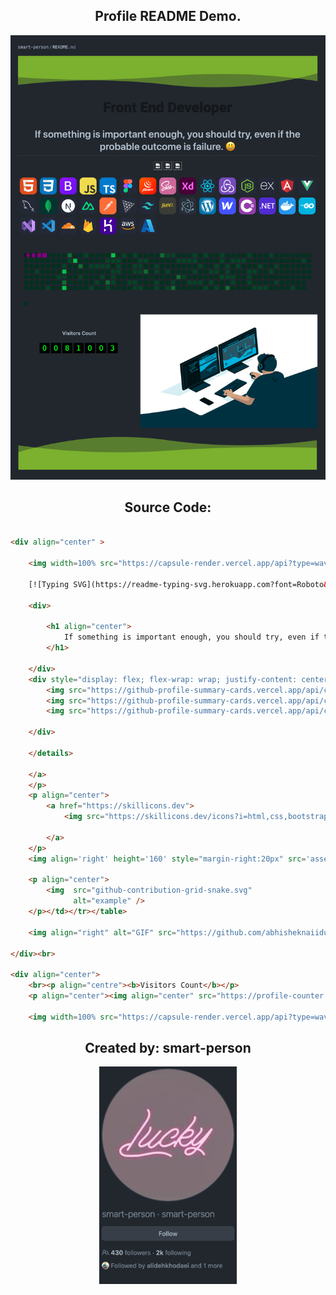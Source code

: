 <div align="center">

## Profile README Demo.
</div>

[//]: # ( Screenshot Demo ⬇️ )
<div align="center">
<a href="https://Github.com/smart-person#README">
<img src="demo.png" alt="smart-person's README.md" width="600">
</a>
</div>

<div align="center">

## Source Code:
</div>

[//]: # ( README.md Source Code ⬇️ )
```html

<div align="center" >

    <img width=100% src="https://capsule-render.vercel.app/api?type=waving&color=ADFF2F&height=120&section=header"/>

    [![Typing SVG](https://readme-typing-svg.herokuapp.com?font=Roboto&weight=900&size=40&duration=1000&pause=2000&color=00000062&center=true&vCenter=true&random=false&width=441&lines=Front+End+Developer;WordPress+Expert;ASP.NET+Developer;Blazor!)](https://git.io/typing-svg)

    <div>

        <h1 align="center">
            If something is important enough, you should try, even if the probable outcome is failure. 😃️
        </h1>

    </div>
    <div style="display: flex; flex-wrap: wrap; justify-content: center; align-items: center;">
        <img src="https://github-profile-summary-cards.vercel.app/api/cards/profile-details?username=codeofgold&show_icons=true&theme=dark" style="border: 1px solid white; border-radius: 5px; margin: 10px;">
        <img src="https://github-profile-summary-cards.vercel.app/api/cards/stats?username=codeofgold&show_icons=true&theme=dark" style="border: 1px solid white; border-radius: 5px; margin: 10px;">
        <img src="https://github-profile-summary-cards.vercel.app/api/cards/productive-time?username=codeofgold&show_icons=true&theme=dark" style="border: 1px solid white; border-radius: 5px; margin: 10px;">

    </div>

    </details>

    </a>
    </p>
    <p align="center">
        <a href="https://skillicons.dev">
            <img src="https://skillicons.dev/icons?i=html,css,bootstrap,js,ts,figma,jquery,sass,xd,react,redux,nodejs,express,angular,vue,mysql,mongodb,nextjs,nuxtjs,postman,threejs,tailwind,babel,electron,wordpress,webflow,cs,dotnet,docker,go,visualstudio,vscode,cloudflare,firebase,heroku,aws,azure" />

        </a>
    </p>
    <img align='right' height='160' style="margin-right:20px" src='assets/zeig-infotech-seo-gif.gif' alt='Social Networks'>

    <p align="center">
        <img  src="github-contribution-grid-snake.svg"
              alt="example" />
    </p></td></tr></table>

    <img align="right" alt="GIF" src="https://github.com/abhisheknaiidu/abhisheknaiidu/blob/master/code.gif?raw=true" width="500" height="320" />

</div><br>

<div align="center">
    <br><p align="centre"><b>Visitors Count</b></p>
    <p align="center"><img align="center" src="https://profile-counter.glitch.me/{CarlosAlexandre197}/count.svg" /></p>

    <img width=100% src="https://capsule-render.vercel.app/api?type=waving&color=ADFF2F&height=120&section=footer"/>

```

<div align="center">

## Created by: smart-person
</div>

[//]: # ( Creator Profile ⬇️)
<div align="center">
<a href="https://Github.com/smart-person#README">
<img src="profile.png" alt="smart-person's README.md" width="220">
</a>
</div>

